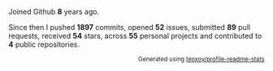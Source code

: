 Joined Github **8** years ago.

Since then I pushed **1897** commits, opened **52** issues, submitted **89** pull requests, received **54** stars, across **55** personal projects and contributed to **4** public repositories.

<p align="right"><sub>Generated using <a href="https://github.com/marketplace/actions/profile-readme-stats">teoxoy/profile-readme-stats</a></sub></p>
